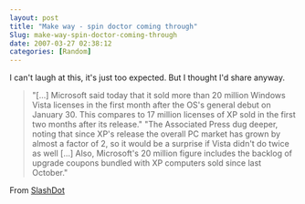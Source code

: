 ```yaml
---
layout: post
title: "Make way - spin doctor coming through"
Slug: make-way-spin-doctor-coming-through
date: 2007-03-27 02:38:12
categories: [Random]
---
```

I can't laugh at this, it's just too expected. But I thought I'd share anyway.

> "\[...\] Microsoft said today that it sold more than 20 million Windows Vista licenses in the first month after the OS's general debut on January 30. This compares to 17 million licenses of XP sold in the first two months after its release." "The Associated Press dug deeper, noting that since XP's release the overall PC market has grown by almost a factor of 2, so it would be a surprise if Vista didn't do twice as well \[...\] Also, Microsoft's 20 million figure includes the backlog of upgrade coupons bundled with XP computers sold since last October."

From [SlashDot](http://slashdot.org/article.pl?sid=07/03/27/0011207)
